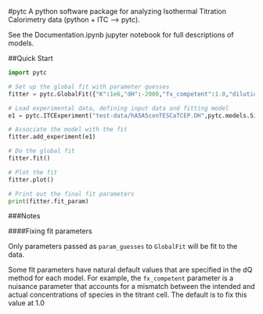 #pytc
A python software package for analyzing Isothermal Titration Calorimetry data
(python + ITC --> pytc).  

See the Documentation.ipynb jupyter notebook for full descriptions of models.


##Quick Start
```Python
import pytc

# Set up the global fit with parameter guesses
fitter = pytc.GlobalFit({"K":1e6,"dH":-2000,"fx_competent":1.0,"dilution_heat":0.0})

# Load experimental data, defining input data and fitting model
e1 = pytc.ITCExperiment("test-data/hA5A5conTESCaTCEP.DH",pytc.models.SingleSite)

# Associate the model with the fit
fitter.add_experiment(e1)

# Do the global fit
fitter.fit()

# Plot the fit
fitter.plot()

# Print out the final fit parameters
print(fitter.fit_param)
```

###Notes

####Fixing fit parameters

Only parameters passed as `param_guesses` to `GlobalFit` will be fit to the data.

Some fit parameters have natural default values that are specified in the dQ method
for each model.  For example, the `fx_competent` parameter is a nuisance parameter
that accounts for a mismatch between the intended and actual concentrations of
species in the titrant cell.  The default is to fix this value at 1.0
